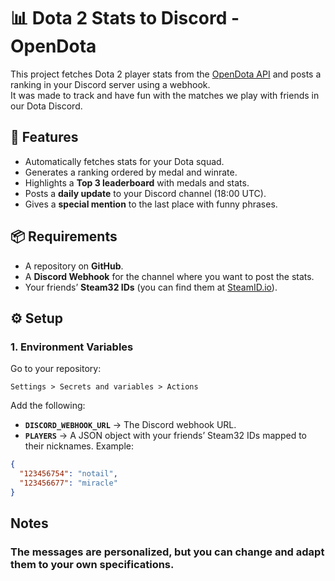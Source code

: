 # 📊 Dota 2 Stats to Discord - OpenDota

This project fetches Dota 2 player stats from the [OpenDota API](https://www.opendota.com/) and posts a ranking in your Discord server using a webhook.  
It was made to track and have fun with the matches we play with friends in our Dota Discord.

## 🚀 Features

- Automatically fetches stats for your Dota squad.  
- Generates a ranking ordered by medal and winrate.  
- Highlights a **Top 3 leaderboard** with medals and stats.  
- Posts a **daily update** to your Discord channel (18:00 UTC).  
- Gives a **special mention** to the last place with funny phrases.  

## 📦 Requirements

- A repository on **GitHub**.  
- A **Discord Webhook** for the channel where you want to post the stats.  
- Your friends’ **Steam32 IDs** (you can find them at [SteamID.io](https://steamid.io/)).  

## ⚙️ Setup

### 1. Environment Variables

Go to your repository:

`Settings > Secrets and variables > Actions`

Add the following:

- **`DISCORD_WEBHOOK_URL`** → The Discord webhook URL.  
- **`PLAYERS`** → A JSON object with your friends’ Steam32 IDs mapped to their nicknames. Example:  

```json
{
  "123456754": "notail",
  "123456677": "miracle"
}
```

## Notes
### The messages are personalized, but you can change and adapt them to your own specifications.
